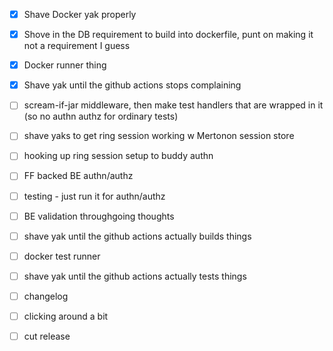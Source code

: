 - [x] Shave Docker yak properly
- [x] Shove in the DB requirement to build into dockerfile, punt on making it not a requirement I guess
- [x] Docker runner thing
- [x] Shave yak until the github actions stops complaining

- [ ] scream-if-jar middleware, then make test handlers that are wrapped in it (so no authn authz for ordinary tests)
- [ ] shave yaks to get ring session working w Mertonon session store
- [ ] hooking up ring session setup to buddy authn
- [ ] FF backed BE authn/authz

- [ ] testing - just run it for authn/authz
- [ ] BE validation throughgoing thoughts

- [ ] shave yak until the github actions actually builds things
- [ ] docker test runner
- [ ] shave yak until the github actions actually tests things

- [ ] changelog
- [ ] clicking around a bit
- [ ] cut release
